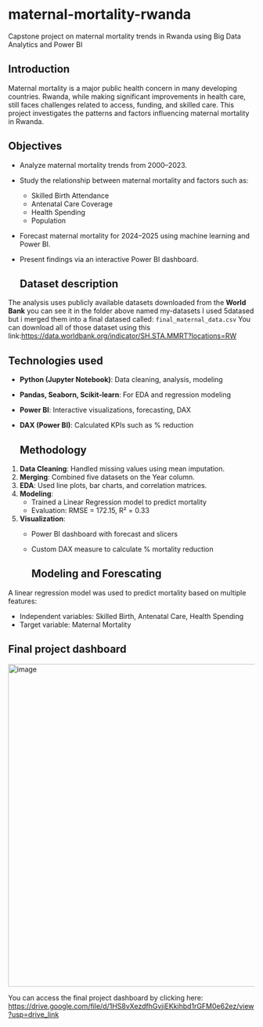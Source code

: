 # maternal-mortality-rwanda
Capstone project on maternal mortality trends in Rwanda using Big Data Analytics and Power BI

## Introduction
Maternal mortality is a major public health concern in many developing countries. Rwanda, while making significant improvements in health care, still faces challenges related to access, funding, and skilled care. This project investigates the patterns and factors influencing maternal mortality in Rwanda.

## Objectives
- Analyze maternal mortality trends from 2000–2023.
- Study the relationship between maternal mortality and factors such as:
  - Skilled Birth Attendance
  - Antenatal Care Coverage
  - Health Spending
  - Population
- Forecast maternal mortality for 2024–2025 using machine learning and Power BI.
- Present findings via an interactive Power BI dashboard.

  ## Dataset description
The analysis uses publicly available datasets downloaded from the **World Bank** you can see it in the folder above named my-datasets
I used 5datased but i merged them into a final datased called: `final_maternal_data.csv`
You can download all of those dataset using this link:https://data.worldbank.org/indicator/SH.STA.MMRT?locations=RW

  ## Technologies used
- **Python (Jupyter Notebook)**: Data cleaning, analysis, modeling
- **Pandas, Seaborn, Scikit-learn**: For EDA and regression modeling
- **Power BI**: Interactive visualizations, forecasting, DAX
- **DAX (Power BI)**: Calculated KPIs such as % reduction

  ## Methodology
1. **Data Cleaning**: Handled missing values using mean imputation.
2. **Merging**: Combined five datasets on the Year column.
3. **EDA**: Used line plots, bar charts, and correlation matrices.
4. **Modeling**:
   - Trained a Linear Regression model to predict mortality
   - Evaluation: RMSE = 172.15, R² = 0.33
5. **Visualization**:
   - Power BI dashboard with  forecast and slicers
   - Custom DAX measure to calculate % mortality reduction
  
     ## Modeling and Forescating

A linear regression model was used to predict mortality based on multiple features:

- Independent variables: Skilled Birth, Antenatal Care, Health Spending
- Target variable: Maternal Mortality

## Final project dashboard 
<img width="1168" height="658" alt="image" src="https://github.com/user-attachments/assets/04b1f771-f623-4ad9-b09d-e4b1b846ce5f" />

You can access the final project dashboard by clicking here: https://drive.google.com/file/d/1HS8vXezdfhGvjiEKkihbd1rGFM0e62ez/view?usp=drive_link





